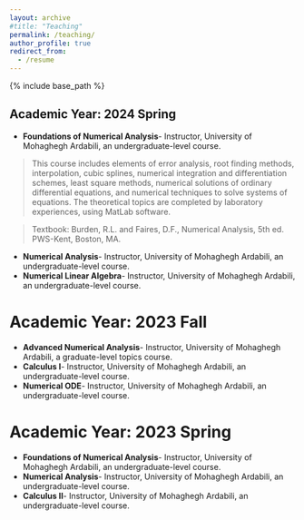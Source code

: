 ```yaml
---
layout: archive
#title: "Teaching"
permalink: /teaching/
author_profile: true
redirect_from:
  - /resume
---
```


{% include base_path %}

## Academic Year: 2024 Spring
* **Foundations of Numerical Analysis**- Instructor, University of Mohaghegh Ardabili, an undergraduate-level course.
> This course includes elements of error analysis, root finding methods, interpolation, cubic splines, numerical
integration and differentiation schemes, least square methods, numerical solutions of ordinary differential equations, and numerical techniques to solve systems of equations. The theoretical topics are completed by laboratory experiences, using MatLab software.

> Textbook: Burden, R.L. and Faires, D.F., Numerical Analysis, 5th ed. PWS-Kent, Boston, MA.
* **Numerical Analysis**- Instructor, University of Mohaghegh Ardabili, an undergraduate-level course.
* **Numerical Linear Algebra**- Instructor, University of Mohaghegh Ardabili, an undergraduate-level course.

Academic Year: 2023 Fall
======
* **Advanced Numerical Analysis**- Instructor, University of Mohaghegh Ardabili, a graduate-level topics course.
* **Calculus I**- Instructor, University of Mohaghegh Ardabili, an undergraduate-level course.
* **Numerical ODE**- Instructor, University of Mohaghegh Ardabili, an undergraduate-level course.

Academic Year: 2023 Spring
======
* **Foundations of Numerical Analysis**- Instructor, University of Mohaghegh Ardabili, an undergraduate-level course.
* **Numerical Analysis**- Instructor, University of Mohaghegh Ardabili, an undergraduate-level course.
* **Calculus II**- Instructor, University of Mohaghegh Ardabili, an undergraduate-level course.
